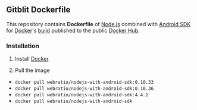 ## Gitblit Dockerfile

This repository contains **Dockerfile** of [Node.js](http://nodejs.org/) combined with [Android SDK](https://developer.android.com/sdk/) for [Docker](https://www.docker.com/)'s [build](https://registry.hub.docker.com/u/webratio/android-sdk-with-nodejs/) published to the public [Docker Hub](https://hub.docker.com/).

### Installation

1. Install [Docker](https://www.docker.com/).

2. Pull the image
  * `docker pull webratio/nodejs-with-android-sdk:0.10.33`
  * `docker pull webratio/nodejs-with-android-sdk:0.10.36`
  * `docker pull webratio/nodejs-with-android-sdk:4.4.1`
  * `docker pull webratio/nodejs-with-android-sdk`  